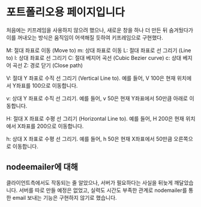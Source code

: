 # 포트폴리오용 페이지입니다

처음에는 키프레임을 사용하지 않으려 했으나, 새로운 창을 하나 더 만든 뒤 숨겨뒀다가 이를 꺼내오는 방식은 움직임이 어색해질 듯하여 키프레임으로 구현했다.

M: 절대 좌표로 이동 (Move to)
m: 상대 좌표로 이동
L: 절대 좌표로 선 그리기 (Line to)
l: 상대 좌표로 선 그리기
C: 절대 베지어 곡선 (Cubic Bezier curve)
c: 상대 베지어 곡선
Z: 경로 닫기 (Close path)

V: 절대 Y 좌표로 수직 선 그리기 (Vertical Line to). 예를 들어, V 100은 현재 위치에서 Y좌표를 100으로 이동합니다.

v: 상대 Y 좌표로 수직 선 그리기. 예를 들어, v 50은 현재 Y좌표에서 50만큼 아래로 이동합니다.

H: 절대 X 좌표로 수평 선 그리기 (Horizontal Line to). 예를 들어, H 200은 현재 위치에서 X좌표를 200으로 이동합니다.

h: 상대 X 좌표로 수평 선 그리기. 예를 들어, h 50은 현재 X좌표에서 50만큼 오른쪽으로 이동합니다.

## nodeemailer에 대해

클라이언트측에서도 작동되는 줄 알았으나, 서버가 필요하다는 사실을 뒤늦게 깨달았습니다. 서버를 따로 만들 예정은 없었고, 실력도 시간도 부족한 관계로 nodemailer를 통한 email 보내는 기능은 구현하지 않기로 했습니다.
